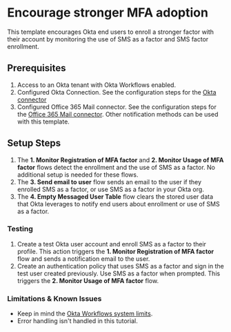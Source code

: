 # Encourage stronger MFA adoption

This template encourages Okta end users to enroll a stronger factor with their account by monitoring the use of SMS as a factor and SMS factor enrollment.

## Prerequisites

1. Access to an Okta tenant with Okta Workflows enabled.
1. Configured Okta Connection. See the configuration steps for the [Okta connector](https://help.okta.com/okta_help.htm?type=wf&id=ext-okta)
1. Configured Office 365 Mail connector. See the configuration steps for the [Office 365 Mail connector](https://help.okta.com/okta_help.htm?type=wf&id=ext-office365mail-misc-guidance). Other notification methods can be used with this template.

## Setup Steps

1. The **1. Monitor Registration of MFA factor** and **2. Monitor Usage of MFA factor** flows detect the enrollment and the use of SMS as a factor. No additional setup is needed for these flows.
1. The **3. Send email to user** flow sends an email to the user if they enrolled SMS as a factor, or use SMS as a factor in your Okta org.
1. The **4. Empty Messaged User Table** flow clears the stored user data that Okta leverages to notify end users about enrollment or use of SMS as a factor.

### Testing

1. Create a test Okta user account and enroll SMS as a factor to their profile. This action triggers the **1. Monitor Registration of MFA factor** flow and sends a notification email to the user.
1. Create an authentication policy that uses SMS as a factor and sign in the test user created previously. Use SMS as a factor when prompted. This triggers the **2. Monitor Usage of MFA factor** flow.

### Limitations & Known Issues

* Keep in mind the [Okta Workflows system limits](https://help.okta.com/okta_help.htm?type=wf&id=ext-workflows-system-limits).
* Error handling isn't handled in this tutorial.
